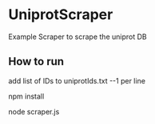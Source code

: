 # UniprotScraper
Example Scraper to scrape the uniprot DB

## How to run
add list of IDs to uniprotIds.txt --1 per line

npm install

node scraper.js
